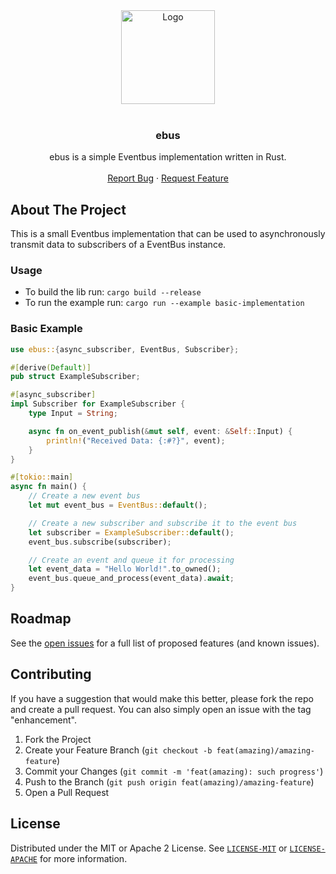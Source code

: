 <div align="center">
  <a href="https://github.com/WeirdPtr/ebus/">
    <img src="img/logo.png" alt="Logo" width="150" height="150">
  </a>
</div>

<div id="top"></div>
<br />
<div align="center">
<h3 align="center">ebus</h3>
  <p align="center">
    ebus is a simple Eventbus implementation written in Rust.
    <br />
    <br />
    <a href="https://github.com/WeirdPtr/ebus/issues">Report Bug</a>
    ·
    <a href="https://github.com/WeirdPtr/ebus/issues">Request Feature</a>
  </p>
</div>

## About The Project

This is a small Eventbus implementation that can be used to asynchronously transmit data to subscribers of a EventBus instance.

### Usage

- To build the lib run: `cargo build --release`
- To run the example run: `cargo run --example basic-implementation`

### Basic Example

```rust
use ebus::{async_subscriber, EventBus, Subscriber};

#[derive(Default)]
pub struct ExampleSubscriber;

#[async_subscriber]
impl Subscriber for ExampleSubscriber {
    type Input = String;

    async fn on_event_publish(&mut self, event: &Self::Input) {
        println!("Received Data: {:#?}", event);
    }
}

#[tokio::main]
async fn main() {
    // Create a new event bus
    let mut event_bus = EventBus::default();

    // Create a new subscriber and subscribe it to the event bus
    let subscriber = ExampleSubscriber::default();
    event_bus.subscribe(subscriber);

    // Create an event and queue it for processing
    let event_data = "Hello World!".to_owned();
    event_bus.queue_and_process(event_data).await;
}
```

## Roadmap

See the [open issues](https://github.com/WeirdPtr/ebus/issues) for a full list of proposed features (and known issues).

## Contributing

If you have a suggestion that would make this better, please fork the repo and create a pull request. You can also simply open an issue with the tag "enhancement".

1. Fork the Project
2. Create your Feature Branch (`git checkout -b feat(amazing)/amazing-feature`)
3. Commit your Changes (`git commit -m 'feat(amazing): such progress'`)
4. Push to the Branch (`git push origin feat(amazing)/amazing-feature`)
5. Open a Pull Request

## License

Distributed under the MIT or Apache 2 License. See [`LICENSE-MIT`](https://github.com/WeirdPtr/ebus/blob/master/LICENSE-MIT) or [`LICENSE-APACHE`](https://github.com/WeirdPtr/ebus/blob/master/LICENSE-APACHE) for more information.
